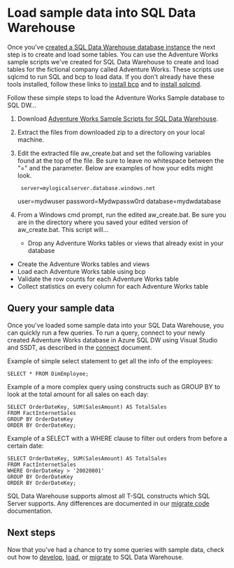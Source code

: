 <properties
   pageTitle="Load sample data into SQL Data Warehouse | Microsoft Azure"
   description="Load sample data into SQL Data Warehouse"
   services="sql-data-warehouse"
   documentationCenter="NA"
   authors="lodipalm"
   manager="barbkess"
   editor=""/>

<tags
   ms.service="sql-data-warehouse"
   ms.devlang="NA"
   ms.topic="article"
   ms.tgt_pltfrm="NA"
   ms.workload="data-services"
   ms.date="01/07/2016"
   ms.author="lodipalm;barbkess;sonyama"/>

# Load sample data into SQL Data Warehouse
Once you've [created a SQL Data Warehouse database instance](./sql-data-warehouse-get-started-provision.md) the next step is to create and load some tables.  You can use the Adventure Works sample scripts we've created for SQL Data Warehouse to create and load tables for the fictional company called Adventure Works.  These scripts use sqlcmd to run SQL and bcp to load data.  If you don't already have these tools installed, follow these links to [install bcp](./sql-data-warehouse-load-with-bcp.md) and to [install sqlcmd](./sql-data-warehouse-get-started-connect-query-sqlcmd.md).

Follow these simple steps to load the Adventure Works Sample database to SQL DW...

1. Download [Adventure Works Sample Scripts for SQL Data Warehouse](https://migrhoststorage.blob.core.windows.net/sqldwsample/AdventureWorksSQLDW2012.zip).

2. Extract the files from downloaded zip to a directory on your local machine.

3. Edit the extracted file aw_create.bat and set the following variables found at the top of the file.  Be sure to leave no whitespace between the "=" and the parameter.  Below are examples of how your edits might look.

        server=mylogicalserver.database.windows.net
     user=mydwuser
     password=Mydwpassw0rd
     database=mydwdatabase
4. From a Windows cmd prompt, run the edited aw_create.bat.  Be sure you are in the directory where you saved your edited version of aw_create.bat.
This script will...

   * Drop any Adventure Works tables or views that already exist in your database
* Create the Adventure Works tables and views
* Load each Adventure Works table using bcp
* Validate the row counts for each Adventure Works table
* Collect statistics on every column for each Adventure Works table


## Query your sample data
Once you've loaded some sample data into your SQL Data Warehouse, you can quickly run a few queries.  To run a query, connect to your newly created Adventure Works database in Azure SQL DW using Visual Studio and SSDT, as described in the [connect](./sql-data-warehouse-get-started-connect.md) document.

Example of simple select statement to get all the info of the employees:

    SELECT * FROM DimEmployee;

Example of a more complex query using constructs such as GROUP BY to look at the total amount for all sales on each day:

    SELECT OrderDateKey, SUM(SalesAmount) AS TotalSales
    FROM FactInternetSales
    GROUP BY OrderDateKey
    ORDER BY OrderDateKey;

Example of a SELECT with a WHERE clause to filter out orders from before a certain date:

    SELECT OrderDateKey, SUM(SalesAmount) AS TotalSales
    FROM FactInternetSales
    WHERE OrderDateKey > '20020801'
    GROUP BY OrderDateKey
    ORDER BY OrderDateKey;

SQL Data Warehouse supports almost all T-SQL constructs which SQL Server supports.  Any differences are documented in our [migrate code](./sql-data-warehouse-migrate-code.md) documentation.

## Next steps
Now that you've had a chance to try some queries with sample data, check out how to [develop](./sql-data-warehouse-overview-develop.md), [load](./sql-data-warehouse-overview-load.md), or [migrate](./sql-data-warehouse-overview-migrate.md) to SQL Data Warehouse.

<!--Image references-->

<!--Article references-->

[migrate]: ./sql-data-warehouse-overview-migrate.md
[develop]: ./sql-data-warehouse-overview-develop.md
[load]: ./sql-data-warehouse-overview-load.md
[connect]: ./sql-data-warehouse-get-started-connect.md
[migrate code]: ./sql-data-warehouse-migrate-code.md
[create a SQL Data Warehouse database instance]: ./sql-data-warehouse-get-started-provision.md
[install bcp]: ./sql-data-warehouse-load-with-bcp.md
[install sqlcmd]: ./sql-data-warehouse-get-started-connect-query-sqlcmd.md

<!--Other Web references-->

[Adventure Works Sample Scripts for SQL Data Warehouse]: https://migrhoststorage.blob.core.windows.net/sqldwsample/AdventureWorksSQLDW2012.zip
